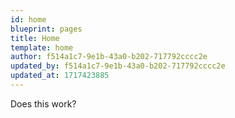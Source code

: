 ```yaml
---
id: home
blueprint: pages
title: Home
template: home
author: f514a1c7-9e1b-43a0-b202-717792cccc2e
updated_by: f514a1c7-9e1b-43a0-b202-717792cccc2e
updated_at: 1717423885
---
```

Does this work?